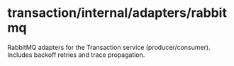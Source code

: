 # transaction/internal/adapters/rabbitmq

RabbitMQ adapters for the Transaction service (producer/consumer). Includes backoff retries and trace propagation.
